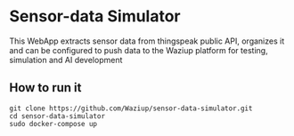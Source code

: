 # Sensor-data Simulator
This WebApp extracts sensor data from thingspeak public API, organizes it and can be configured to push data to the Waziup platform for testing, simulation and AI development


## How to run it

```
git clone https://github.com/Waziup/sensor-data-simulator.git
cd sensor-data-simulator
sudo docker-compose up
```

